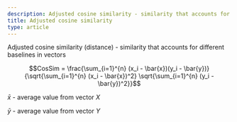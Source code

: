 ```yaml
---
description: Adjusted cosine similarity - similarity that accounts for different baselines in vectors
title: Adjusted cosine similarity
type: article
---
```


Adjusted cosine similarity (distance) - similarity that accounts for different baselines in vectors

$$CosSim = \frac{\sum_{i=1}^{n} (x_i - \bar{x})(y_i - \bar{y})}{\sqrt{\sum_{i=1}^{n} (x_i - \bar{x})^2} \sqrt{\sum_{i=1}^{n} (y_i - \bar{y})^2}}$$

$\bar{x}$ - average value from vector $X$

$\bar{y}$ - average value from vector $Y$
